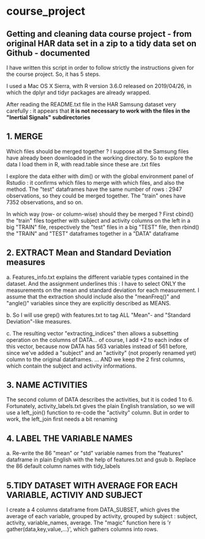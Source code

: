 # course_project
## Getting and cleaning data course project - from original HAR data set in a zip to a tidy data set on Github - documented

I have written this script in order to follow strictly the instructions given for the course project. So, it has 5 steps. 

I used a Mac OS X Sierra, with R version 3.6.0 released on 2019/04/26, in which the dplyr and tidyr packages are already wrapped.

After reading the README.txt file in the HAR Samsung dataset very carefully : it appears that **it is not necessary to work with the files in the "Inertial Signals" subdirectories**

## 1. MERGE 
Which files should be merged together ? I suppose all the Samsung files have already been downloaded in the working directory.
So to explore the data I load them in R, with read.table since these are .txt files

I explore the data either with dim() or with the global environment panel of Rstudio : it confirms which files to merge with which files, and also the method. The "test" dataframes have the same number of rows : 2947 observations, so they could be merged together. The "train" ones have 7352 observations, and so on.

In which way (row- or column-wise) should they be merged ? First cbind() the "train" files together with subject and activity columns on the left in a big "TRAIN" file, respectively the "test" files in a big "TEST" file, then rbind() the "TRAIN" and "TEST" dataframes together in a "DATA" dataframe

## 2. EXTRACT Mean and Standard Deviation measures
a. Features_info.txt explains the different variable types contained in the dataset. And the assignment underlines this : I have to select ONLY the measurements on the mean and standard deviation for each measurement.
I assume that the extraction should include also the "meanFreq()" and "angle()" variables since they are explicitly described as MEANS.

b. So I will use grep() with features.txt to tag ALL "Mean"- and "Standard Deviation"-like measures.

c. The resulting vector "extracting_indices" then allows a subsetting operation on the columns of DATA... of course, I add +2 to each index of this vector, because now DATA has 563 variables instead of 561 before, since we've added a "subject" and an "activity" (not properly renamed yet) column to the original dataframes.
... AND we keep the 2 first columns, which contain the subject and activity informations.
              
## 3. NAME ACTIVITIES
The second column of DATA describes the activities, but it is coded 1 to 6. 
Fortunately, activity_labels.txt gives the plain English translation, so we will use a left_join() function to re-code the "activity" column.
But in order to work, the left_join first needs a bit renaming

## 4. LABEL THE VARIABLE NAMES
a. Re-write the 86 "mean" or "std" variable names from the "features" dataframe in plain English with the help of features.txt and gsub
b. Replace the 86 default column names with tidy_labels

## 5.TIDY DATASET WITH AVERAGE FOR EACH VARIABLE, ACTIVIY AND SUBJECT
I create a 4 columns dataframe from DATA_SUBSET, which gives the average of each variable, grouped by activity, grouped by subject : subject, activity, variable_names, average. 
The "magic" function here is 'r gather(data,key,value,...)', which gathers columns into rows.
